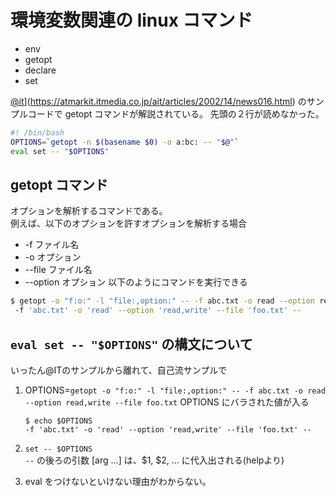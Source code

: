 # 環境変数関連の linux コマンド
- env
- getopt
- declare
- set

[@it]([)](https://atmarkit.itmedia.co.jp/ait/articles/2002/14/news016.html)
のサンプルコードで getopt コマンドが解説されている。
先頭の２行が読めなかった。
```bash
#! /bin/bash
OPTIONS=`getopt -n $(basename $0) -o a:bc: -- "$@"`
eval set -- "$OPTIONS"
```

## getopt コマンド  
オプションを解析するコマンドである。  
例えば、以下のオプションを許すオプションを解析する場合
- -f ファイル名
- -o オプション
- --file ファイル名
- --option オプション
以下のようにコマンドを実行できる
```bash
$ getopt -o "f:o:" -l "file:,option:" -- -f abc.txt -o read --option read,write --file foo.txt
 -f 'abc.txt' -o 'read' --option 'read,write' --file 'foo.txt' --
```

## `eval set -- "$OPTIONS"` の構文について
いったん@ITのサンプルから離れて、自己流サンプルで

1. OPTIONS=`getopt -o "f:o:" -l "file:,option:" -- -f abc.txt -o read --option read,write --file foo.txt`
   OPTIONS にバラされた値が入る
   ```
   $ echo $OPTIONS
   -f 'abc.txt' -o 'read' --option 'read,write' --file 'foo.txt' --
   ```
   
2. `set -- $OPTIONS`  
   `--` の後ろの引数 [arg ...] は、$1, $2, ... に代入出される(helpより)

3. eval をつけないといけない理由がわからない。
